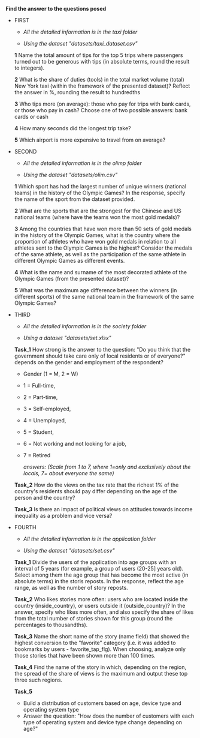 **Find the answer to the questions posed**


* FIRST

    * *All the detailed information is in the taxi folder*

    * *Using the dataset "datasets/taxi_dataset.csv"*

    **1** Name the total amount of tips for the top 5 trips where passengers turned out to be generous with tips (in absolute terms, round the result to integers).

    **2** What is the share of duties (tools) in the total market volume (total) New York taxi (within the framework of the presented dataset)? Reflect the answer in %, rounding the result to hundredths

    **3** Who tips more (on average): those who pay for trips with bank cards, or those who pay in cash? Choose one of two possible answers: bank cards or cash

    **4** How many seconds did the longest trip take?

    **5** Which airport is more expensive to travel from on average?

* SECOND

    * *All the detailed information is in the olimp folder*

    * *Using the dataset "datasets/olim.csv"*
    
    **1** Which sport has had the largest number of unique winners (national teams) in the history of the Olympic Games? In the response, specify the name of the sport from the dataset provided.

    **2** What are the sports that are the strongest for the Chinese and US national teams (where have the teams won the most gold medals)?

    **3** Among the countries that have won more than 50 sets of gold medals in the history of the Olympic Games, what is the country where the proportion of athletes who have won gold medals in relation to all athletes sent to the Olympic Games is the highest? Consider the medals of the same athlete, as well as the participation of the same athlete in different Olympic Games as different events.

    **4** What is the name and surname of the most decorated athlete of the Olympic Games (from the presented dataset)?

    **5** What was the maximum age difference between the winners (in different sports) of the same national team in the framework of the same Olympic Games?

* THIRD
  
    * *All the detailed information is in the society folder*

    * *Using a dataset "datasets/set.xlsx"*

    **Task_1**
How strong is the answer to the question: "Do you think that the government should take care only of local residents or of everyone?" depends on the gender and employment of the respondent?

  * Gender (1 = M, 2 = W)
  * 1 = Full-time,
  * 2 = Part-time,
  * 3 = Self-employed,
  * 4 = Unemployed,
  * 5 = Student,
  * 6 = Not working and not looking for a job,
  * 7 = Retired

    *answers: (Scale from 1 to 7, where 1=only and exclusively about the locals, 7= about everyone the same)*


   **Task_2**
How do the views on the tax rate
that the richest 1% of the country's residents should pay differ depending on the age of the person and the country?

    **Task_3**
Is there an impact of political views on attitudes towards income inequality as a problem and vice versa?

* FOURTH

  * *All the detailed information is in the application folder*

  * *Using the dataset "datasets/set.csv"*

   **Task_1**
Divide the users of the application into age groups with an interval of 5 years (for example, a group of users (20-25] years old).
Select among them the age group that has become the most active (in absolute terms) in the storis reposts.
In the response, reflect the age range, as well as the number of story reposts.

    **Task_2**
Who likes stories more often: users who are located inside the country (inside_country), or users outside it (outside_country)?
In the answer, specify who likes more often, and also specify the share of likes from the total number of stories shown for this group (round the percentages to thousandths).

    **Task_3**
Name the short name of the story (name field) that showed the highest conversion to the "favorite" category (i.e. it was added to bookmarks by users - favorite_tap_flg). When choosing, analyze only those stories that have been shown more than 100 times.

    **Task_4**
Find the name of the story in which, depending on the region, the spread of the share of views is the maximum and output these top three such regions.

    **Task_5**
  * Build a distribution of customers based on age, device type and operating system type
  * Answer the question: "How does the number of customers with each type of operating system and device type change depending on age?"
